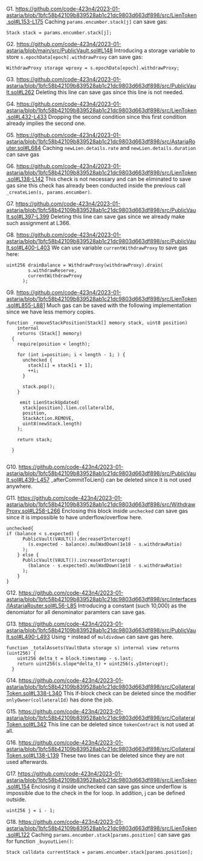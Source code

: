 G1. https://github.com/code-423n4/2023-01-astaria/blob/1bfc58b42109b839528ab1c21dc9803d663df898/src/LienToken.sol#L153-L175
Caching ``params.encumber.stack[j]`` can save gas: 
```
Stack stack = params.encumber.stack[j]; 

```

G2. https://github.com/code-423n4/2023-01-astaria/blob/main/src/PublicVault.sol#L148
Introducing a storage variable to store ``s.epochData[epoch].withdrawProxy`` can save gas:
```
WithdrawProxy storage wproxy = s.epochData[epoch].withdrawProxy;

```

G3. https://github.com/code-423n4/2023-01-astaria/blob/1bfc58b42109b839528ab1c21dc9803d663df898/src/PublicVault.sol#L262
Deleting this line can save gas since this line is not needed.


G4. https://github.com/code-423n4/2023-01-astaria/blob/1bfc58b42109b839528ab1c21dc9803d663df898/src/LienToken.sol#L432-L433
Dropping the second condition since this first condition already implies the second one.

G5. https://github.com/code-423n4/2023-01-astaria/blob/1bfc58b42109b839528ab1c21dc9803d663df898/src/AstariaRouter.sol#L684
Caching ``newLien.details.rate`` and ``newLien.details.duration`` can save gas

G6. https://github.com/code-423n4/2023-01-astaria/blob/1bfc58b42109b839528ab1c21dc9803d663df898/src/LienToken.sol#L138-L142
This check is not necessary and can be eliminated to save gas sine this check has already been conducted inside the previous call `` _createLien(s, params.encumber)``. 

G7. https://github.com/code-423n4/2023-01-astaria/blob/1bfc58b42109b839528ab1c21dc9803d663df898/src/PublicVault.sol#L397-L399
Deleting this line can save gas since we already make such assignment at L366.

G8. https://github.com/code-423n4/2023-01-astaria/blob/1bfc58b42109b839528ab1c21dc9803d663df898/src/PublicVault.sol#L400-L403
We can use variable ``currentWithdrawProxy`` to save gas here:
```
uint256 drainBalance = WithdrawProxy(withdrawProxy).drain(
        s.withdrawReserve,
        currentWithdrawProxy
      );
```
G9. https://github.com/code-423n4/2023-01-astaria/blob/1bfc58b42109b839528ab1c21dc9803d663df898/src/LienToken.sol#L855-L881
Much gas can be saved with the following implementation since we have less memory copies. 
```
function _removeStackPosition(Stack[] memory stack, uint8 position)
    internal
    returns (Stack[] memory)
  {
    require(position < length);

    for (int i=position; i < length - 1; ) {
      unchecked {
        stack[i] = stack[i + 1];
        ++i;
      }

      stack.pop();
    }
     
     emit LienStackUpdated(
      stack[position].lien.collateralId,
      position,
      StackAction.REMOVE,
      uint8(newStack.length)
    );

    return stack;

  }


```
G10. https://github.com/code-423n4/2023-01-astaria/blob/1bfc58b42109b839528ab1c21dc9803d663df898/src/PublicVault.sol#L439-L457
_afterCommitToLien() can be deleted since it is not used anywhere. 

G11. https://github.com/code-423n4/2023-01-astaria/blob/1bfc58b42109b839528ab1c21dc9803d663df898/src/WithdrawProxy.sol#L258-L266
Enclosing this block inside ``unchecked`` can save gas since it is impossible to have underflow/overflow here.
```
unchecked{
if (balance < s.expected) {
      PublicVault(VAULT()).decreaseYIntercept(
        (s.expected - balance).mulWadDown(1e18 - s.withdrawRatio)
      );
    } else {
      PublicVault(VAULT()).increaseYIntercept(
        (balance - s.expected).mulWadDown(1e18 - s.withdrawRatio)
      );
    }
}
```

G12. https://github.com/code-423n4/2023-01-astaria/blob/1bfc58b42109b839528ab1c21dc9803d663df898/src/interfaces/IAstariaRouter.sol#L56-L85
Introducing a constant (such 10,000) as the denomiator for all denominator paramters can save gas. 

G13. https://github.com/code-423n4/2023-01-astaria/blob/1bfc58b42109b839528ab1c21dc9803d663df898/src/PublicVault.sol#L490-L493
Using ``*`` instead of ``muldivdown`` can save gas here.
```
function _totalAssets(VaultData storage s) internal view returns (uint256) {
    uint256 delta_t = block.timestamp - s.last;
    return uint256(s.slope*delta_t) + uint256(s.yIntercept);
  }

```

G14. https://github.com/code-423n4/2023-01-astaria/blob/1bfc58b42109b839528ab1c21dc9803d663df898/src/CollateralToken.sol#L338-L340
This if-block check can be deleted since the modifier ``onlyOwner(collateralId)`` has done the job.

G15. https://github.com/code-423n4/2023-01-astaria/blob/1bfc58b42109b839528ab1c21dc9803d663df898/src/CollateralToken.sol#L342
This line can be deleted since ``tokenContract`` is not used at all.

G16. https://github.com/code-423n4/2023-01-astaria/blob/1bfc58b42109b839528ab1c21dc9803d663df898/src/CollateralToken.sol#L138-L139
These two lines can be deleted since they are not used afterwards. 

G17. https://github.com/code-423n4/2023-01-astaria/blob/1bfc58b42109b839528ab1c21dc9803d663df898/src/LienToken.sol#L154
Enclosing it inside unchecked can save gas since underflow is impossible due to the check in the for loop.
In addition, j can be defined outside. 
```
uint256 j = i - 1;

```

G18. https://github.com/code-423n4/2023-01-astaria/blob/1bfc58b42109b839528ab1c21dc9803d663df898/src/LienToken.sol#L122
Caching ``params.encumber.stack[params.position]`` can save gas for function ``_buyoutLien()``:
```
Stack calldata currentStack = params.encumber.stack[params.position];

```